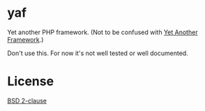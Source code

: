 # yaf

Yet another PHP framework. (Not to be confused with [Yet Another Framework][].)

[Yet Another Framework]: https://www.php.net/manual/en/book.yaf.php

Don't use this. For now it's not well tested or well documented.

# License

[BSD 2-clause](./LICENSE)
